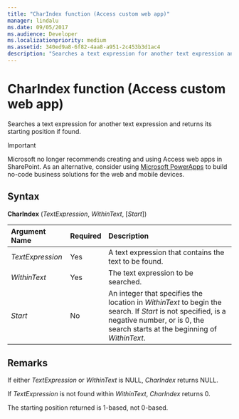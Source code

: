 ```yaml
---
title: "CharIndex function (Access custom web app)" 
manager: lindalu
ms.date: 09/05/2017
ms.audience: Developer 
ms.localizationpriority: medium
ms.assetid: 340ed9a8-6f82-4aa8-a951-2c453b3d1ac4
description: "Searches a text expression for another text expression and returns its starting position if found."
---
```


# CharIndex function (Access custom web app)

Searches a text expression for another text expression and returns its starting position if found.
  
> [!IMPORTANT]
> Microsoft no longer recommends creating and using Access web apps in SharePoint. As an alternative, consider using [Microsoft PowerApps](https://powerapps.microsoft.com/) to build no-code business solutions for the web and mobile devices.
  
## Syntax

**CharIndex** (*TextExpression*, *WithinText*, [*Start*])
  
|**Argument Name**|**Required**|**Description**|
|:-----|:-----|:-----|
| *TextExpression*  <br/> |Yes  <br/> |A text expression that contains the text to be found. |
| *WithinText*  <br/> |Yes  <br/> |The text expression to be searched. |
| *Start*  <br/> |No  <br/> |An integer that specifies the location in *WithinText* to begin the search. If *Start* is not specified, is a negative number, or is 0, the search starts at the beginning of *WithinText*. |

## Remarks

If either *TextExpression* or *WithinText* is NULL, *CharIndex* returns NULL.
  
If *TextExpression* is not found within *WithinText*, *CharIndex* returns 0.
  
The starting position returned is 1-based, not 0-based.
  